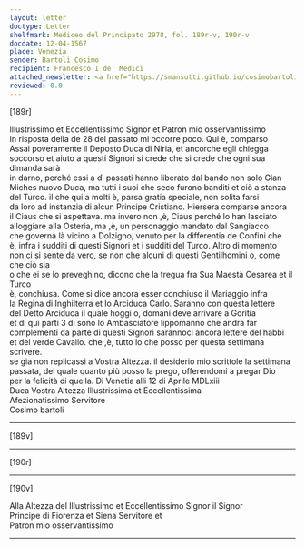 ```yaml
---
layout: letter
doctype: Letter
shelfmark: Mediceo del Principato 2978, fol. 189r-v, 190r-v
docdate: 12-04-1567
place: Venezia
sender: Bartoli Cosimo
recipient: Francesco I de' Medici
attached_newsletter: <a href="https://smansutti.github.io/cosimobartoli/texts/3080_012/">3080_012</a>
reviewed: 0.0
---
```


[189r]  
  
  
Illustrissimo et Eccellentissimo Signor et Patron mio osservantissimo  
In risposta della de 28 del passato mi occorre poco. Qui è, comparso  
Assai poveramente il Deposto Duca di Niria, et ancorche egli chiegga  
soccorso et aiuto a questi Signori si crede che si crede che ogni sua dimanda sarà  
in darno, perché essi a dì passati hanno liberato dal bando non solo Gian  
Miches nuovo Duca, ma tutti i suoi che seco furono banditi et ciò a stanza  
del Turco. il che qui a molti è, parsa gratia speciale, non solita farsi  
da loro ad instanzia di alcun Principe Cristiano. Hiersera comparse ancora  
il Ciaus che si aspettava. ma invero non ,è, Ciaus perché lo han lasciato  
alloggiare alla Osteria, ma ,è, un personaggio mandato dal Sangiacco  
che governa là vicino a Dolzigno, venuto per la differentia de Confini che  
è, infra i sudditi di questi Signori et i sudditi del Turco. Altro di momento  
non ci si sente da vero, se non che alcuni di questi Gentilhomini o, come che ciò sia  
o che ei se lo preveghino, dicono che la tregua fra Sua Maestà Cesarea et il Turco  
è, conchiusa. Come si dice ancora esser conchiuso il Mariaggio infra  
la Regina di Inghilterra et lo Arciduca Carlo. Saranno con questa lettere  
del Detto Arciduca il quale hoggi o, domani deve arrivare a Goritia  
et di qui partì 3 dì sono lo Ambasciatore lippomanno che andra far  
complementi da parte di questi Signori sarannoci ancora lettere del habbi  
et del verde Cavallo. che ,è, tutto lo che posso per questa settimana scrivere.  
se gia non replicassi a Vostra Altezza. il desiderio mio scrittole la settimana  
passata, del quale quanto più posso la prego, offerendomi a pregar Dio  
per la felicità di quella. Di Venetia alli 12 di Aprile MDLxiii  
Duca Vostra Altezza Illustrissima et Eccellentissima  
Afezionatissimo Servitore  
Cosimo bartoli  
  
---  

[189v]  
  
  
  
---  

[190r]  
  
  
  
---  

[190v]  
  
  
Alla Altezza del Illustrissimo et Eccellentissimo Signor il Signor  
Principe di Fiorenza et Siena Servitore et  
Patron mio osservantissimo  
  
---  

